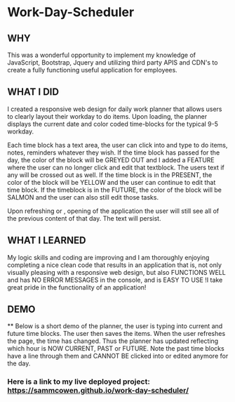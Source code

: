 # Work-Day-Scheduler

## WHY
 This was a wonderful opportunity to implement my knowledge of JavaScript, Bootstrap, Jquery and utilizing third party APIS and CDN's to create
 a fully functioning useful application for employees.
 
## WHAT I DID 
I created a responsive web design for daily work planner that allows users to clearly layout their workday to do items.
Upon loading, the planner displays the current date and color coded time-blocks for the typical 9-5 workday.

Each time block has a text area, the user can click into and type to do items, notes, reminders whatever they wish.
If the time block has passed for the day, the color of the block will be GREYED OUT and I added a FEATURE where  the user can no longer click and edit
that textblock. The users text if any will be crossed out as well.
If the time block is in the PRESENT, the color of the block will be YELLOW and the user can continue to edit that time block.
If the timeblock is in the FUTURE, the color of the block will be SALMON and the user can also still edit those tasks. 

Upon refreshing or , opening of the application the user will still see all of the previous content of that day.
The text will persist. 

## WHAT I LEARNED
 My logic skills and coding are improving and I am thoroughly enjoying completing a nice clean code that results in an application that is, not only
 visually pleasing with a  responsive web design, but also FUNCTIONS WELL and
 has NO ERROR MESSAGES in the console, and is EASY TO USE !I take great pride in the functionality of an application!

## DEMO
 ** Below is a short demo of the planner, the user is typing into current and future time blocks. The user then saves the items. When the user refreshes 
 the page, the time has changed.
Thus the planner has updated reflecting which hour is NOW CURRENT, PAST or FUTURE. Note the past time blocks have a line through them and CANNOT BE clicked
into or edited anymore for the day. 



### Here is a link to my live deployed project: https://sammcowen.github.io/work-day-scheduler/
